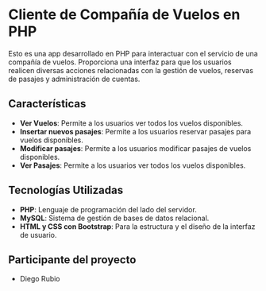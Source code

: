 # Cliente de Compañía de Vuelos en PHP

Esto es una app desarrollado en PHP para interactuar con el servicio de una compañía de vuelos. 
Proporciona una interfaz para que los usuarios realicen diversas acciones relacionadas con la gestión de vuelos, reservas de pasajes y administración de cuentas.

## Características

- **Ver Vuelos**: Permite a los usuarios ver todos los vuelos disponibles.
- **Insertar nuevos pasajes**: Permite a los usuarios reservar pasajes para vuelos disponibles.
- **Modificar pasajes**: Permite a los usuarios modificar pasajes de vuelos disponibles.
- **Ver Pasajes**: Permite a los usuarios ver todos los vuelos disponibles.

## Tecnologías Utilizadas

- **PHP**: Lenguaje de programación del lado del servidor.
- **MySQL**: Sistema de gestión de bases de datos relacional.
- **HTML y CSS con Bootstrap**: Para la estructura y el diseño de la interfaz de usuario.

## Participante del proyecto
- Diego Rubio

